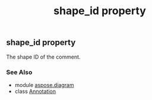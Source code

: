 ﻿---
title: shape_id property
second_title: Aspose.Diagram for Python via .NET API References
description: 
type: docs
weight: 100
url: /python-net/aspose.diagram/annotation/shape_id/
is_root: false
---

## shape_id property


The shape ID of the comment.

### See Also
* module [aspose.diagram](../../)
* class [Annotation](/diagram/python-net/aspose.diagram/annotation)
